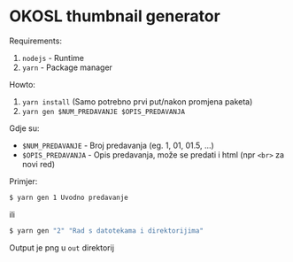 OKOSL thumbnail generator
=========================
Requirements:
1. `nodejs` - Runtime
2. `yarn` - Package manager

Howto:
1. `yarn install` (Samo potrebno prvi put/nakon promjena paketa)
2. `yarn gen $NUM_PREDAVANJE $OPIS_PREDAVANJA`

Gdje su:
- `$NUM_PREDAVANJE` - Broj predavanja (eg. 1, 01, 01.5, ...)
- `$OPIS_PREDAVANJA` - Opis predavanja, može se predati i html (npr `<br>` za novi red)


Primjer:
```bash
$ yarn gen 1 Uvodno predavanje
```
ili
```bash
$ yarn gen "2" "Rad s datotekama i direktorijima"
```

Output je png u `out` direktorij
